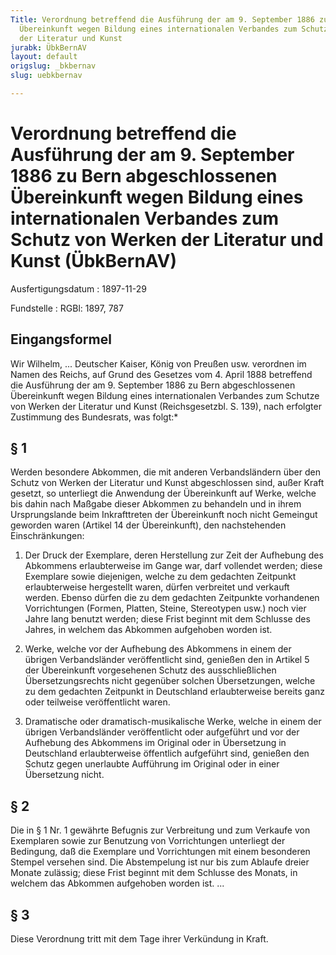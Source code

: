 ```yaml
---
Title: Verordnung betreffend die Ausführung der am 9. September 1886 zu Bern abgeschlossenen
  Übereinkunft wegen Bildung eines internationalen Verbandes zum Schutz von Werken
  der Literatur und Kunst
jurabk: ÜbkBernAV
layout: default
origslug: _bkbernav
slug: uebkbernav

---
```


# Verordnung betreffend die Ausführung der am 9. September 1886 zu Bern abgeschlossenen Übereinkunft wegen Bildung eines internationalen Verbandes zum Schutz von Werken der Literatur und Kunst (ÜbkBernAV)

Ausfertigungsdatum
:   1897-11-29

Fundstelle
:   RGBl: 1897, 787

## Eingangsformel

Wir Wilhelm, ... Deutscher Kaiser, König von Preußen usw.
verordnen im Namen des Reichs, auf Grund des Gesetzes vom 4. April
1888 betreffend die Ausführung der am 9. September 1886 zu Bern
abgeschlossenen Übereinkunft wegen Bildung eines internationalen
Verbandes zum Schutze von Werken der Literatur und Kunst
(Reichsgesetzbl. S. 139), nach erfolgter Zustimmung des Bundesrats,
was folgt:\*

## § 1

Werden besondere Abkommen, die mit anderen Verbandsländern über den
Schutz von Werken der Literatur und Kunst abgeschlossen sind, außer
Kraft gesetzt, so unterliegt die Anwendung der Übereinkunft auf Werke,
welche bis dahin nach Maßgabe dieser Abkommen zu behandeln und in
ihrem Ursprungslande beim Inkrafttreten der Übereinkunft noch nicht
Gemeingut geworden waren (Artikel 14 der Übereinkunft), den
nachstehenden Einschränkungen:

1.  Der Druck der Exemplare, deren Herstellung zur Zeit der Aufhebung des
    Abkommens erlaubterweise im Gange war, darf vollendet werden; diese
    Exemplare sowie diejenigen, welche zu dem gedachten Zeitpunkt
    erlaubterweise hergestellt waren, dürfen verbreitet und verkauft
    werden. Ebenso dürfen die zu dem gedachten Zeitpunkte vorhandenen
    Vorrichtungen (Formen, Platten, Steine, Stereotypen usw.) noch vier
    Jahre lang benutzt werden; diese Frist beginnt mit dem Schlusse des
    Jahres, in welchem das Abkommen aufgehoben worden ist.


2.  Werke, welche vor der Aufhebung des Abkommens in einem der übrigen
    Verbandsländer veröffentlicht sind, genießen den in Artikel 5 der
    Übereinkunft vorgesehenen Schutz des ausschließlichen
    Übersetzungsrechts nicht gegenüber solchen Übersetzungen, welche zu
    dem gedachten Zeitpunkt in Deutschland erlaubterweise bereits ganz
    oder teilweise veröffentlicht waren.


3.  Dramatische oder dramatisch-musikalische Werke, welche in einem der
    übrigen Verbandsländer veröffentlicht oder aufgeführt und vor der
    Aufhebung des Abkommens im Original oder in Übersetzung in Deutschland
    erlaubterweise öffentlich aufgeführt sind, genießen den Schutz gegen
    unerlaubte Aufführung im Original oder in einer Übersetzung nicht.

## § 2

Die in § 1 Nr. 1 gewährte Befugnis zur Verbreitung und zum Verkaufe
von Exemplaren sowie zur Benutzung von Vorrichtungen unterliegt der
Bedingung, daß die Exemplare und Vorrichtungen mit einem besonderen
Stempel versehen sind. Die Abstempelung ist nur bis zum Ablaufe dreier
Monate zulässig; diese Frist beginnt mit dem Schlusse des Monats, in
welchem das Abkommen aufgehoben worden ist. ...

## § 3

Diese Verordnung tritt mit dem Tage ihrer Verkündung in Kraft.

